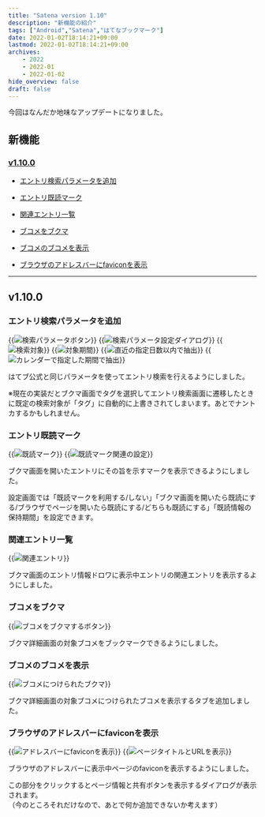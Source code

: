 ```yaml
---
title: "Satena version 1.10"
description: "新機能の紹介"
tags: ["Android","Satena","はてなブックマーク"]
date: 2022-01-02T18:14:21+09:00
lastmod: 2022-01-02T18:14:21+09:00
archives:
    - 2022
    - 2022-01
    - 2022-01-02
hide_overview: false
draft: false
---
```


今回はなんだか地味なアップデートになりました。

## 新機能

### [v1.10.0](#v1100)

- [エントリ検索パラメータを追加](#エントリ検索パラメータを追加)

- [エントリ既読マーク](#エントリ既読マーク)

- [関連エントリ一覧](#関連エントリ一覧)

- [ブコメをブクマ](#ブコメをブクマ)

- [ブコメのブコメを表示](#ブコメのブコメを表示)

- [ブラウザのアドレスバーにfaviconを表示](#ブラウザのアドレスバーにfaviconを表示)

---

## v1.10.0

### エントリ検索パラメータを追加

{{<img src="search_params_button.png" zoom=".5" title="検索パラメータボタン">}}
{{<img src="search_params.png" zoom=".5" title="検索パラメータ設定ダイアログ">}}
{{<img src="search_param_target.png" zoom=".5" title="検索対象">}}
{{<img src="search_param_period.png" zoom=".5" title="対象期間">}}
{{<img src="search_param_period_days.png" zoom=".5" title="直近の指定日数以内で抽出">}}
{{<img src="search_param_period_calendar.png" zoom=".5" title="カレンダーで指定した期間で抽出">}}

はてブ公式と同じパラメータを使ってエントリ検索を行えるようにしました。

※現在の実装だとブクマ画面でタグを選択してエントリ検索画面に遷移したときに既定の検索対象が「タグ」に自動的に上書きされてしまいます。あとでナントカするかもしれません。

### エントリ既読マーク

{{<img src="read_mark.png" zoom=".5" title="既読マーク">}}
{{<img src="read_mark_settings.png" zoom=".5" title="既読マーク関連の設定">}}

ブクマ画面を開いたエントリにその旨を示すマークを表示できるようにしました。

設定画面では「既読マークを利用する/しない」「ブクマ画面を開いたら既読にする/ブラウザでページを開いたら既読にする/どちらも既読にする」「既読情報の保持期間」を設定できます。

### 関連エントリ一覧

{{<img src="related_entries.png" zoom=".5" title="関連エントリ">}}

ブクマ画面のエントリ情報ドロワに表示中エントリの関連エントリを表示するようにしました。

### ブコメをブクマ

{{<img src="bookmark_button.png" zoom=".5" title="ブコメをブクマするボタン">}}

ブクマ詳細画面の対象ブコメをブックマークできるようにしました。

### ブコメのブコメを表示

{{<img src="bookmarks_to_bookmark.png" zoom=".5" title="ブコメにつけられたブクマ">}}

ブクマ詳細画面の対象ブコメにつけられたブコメを表示するタブを追加しました。

### ブラウザのアドレスバーにfaviconを表示

{{<img src="favicon.png" zoom=".5" title="アドレスバーにfaviconを表示">}}
{{<img src="page_title.png" zoom=".5" title="ページタイトルとURLを表示">}}

ブラウザのアドレスバーに表示中ページのfaviconを表示するようにしました。

この部分をクリックするとページ情報と共有ボタンを表示するダイアログが表示されます。  
（今のところそれだけなので、あとで何か追加できないか考えます）
